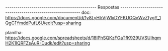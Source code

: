 --------------------------------------------- Respostas ----------------------------------------------------------
doc:
https://docs.google.com/document/d/1y8LyHlrVjWlxDYFKUOQvWvZfygY_1QgC1YmddPufL6U/edit?usp=sharing

planilha:
https://docs.google.com/spreadsheets/d/18IPhSQKzFGaTfK929UVSUIhqmH2K1lQRFZsAuR-Dudk/edit?usp=sharing
